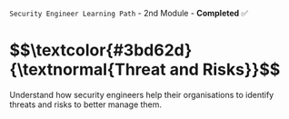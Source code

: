 <code>Security Engineer Learning Path</code> - 2nd Module - <strong>Completed</strong> ✅
<h1 align="left"> $$\textcolor{#3bd62d}{\textnormal{Threat and Risks}}$$ </h1>
<p>Understand how security engineers help their organisations to identify threats and risks to better manage them.</p>
